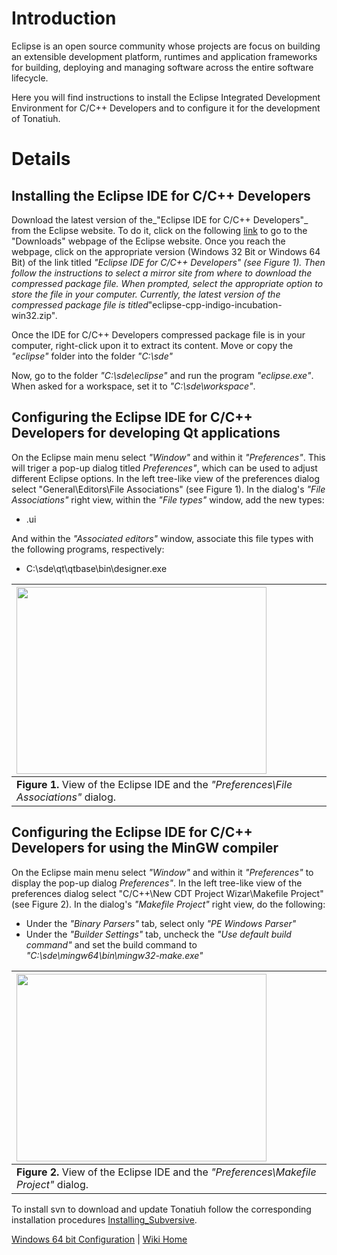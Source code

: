 # Introduction #

Eclipse is an open source community whose projects are focus on building an extensible development platform, runtimes and application frameworks for building, deploying and managing software across the entire software lifecycle.

Here you will find instructions to install the Eclipse Integrated Development Environment for C/C++ Developers and to configure it for the development of Tonatiuh.

# Details #

## Installing the Eclipse IDE for C/C++ Developers ##

Download the latest version of the_"Eclipse IDE for C/C++ Developers"_ from the Eclipse website. To do it, click on the following [link](http://www.eclipse.org/downloads/) to go to the "Downloads" webpage of the Eclipse website. Once you reach the webpage, click on the appropriate version (Windows 32 Bit or Windows 64 Bit) of the link titled _"Eclipse IDE for C/C++ Developers" (see Figure 1). Then follow the instructions to select a mirror site from where to download the compressed package file. When prompted, select the appropriate option to store the file in your computer. Currently, the latest version of the compressed package file is titled_"eclipse-cpp-indigo-incubation-win32.zip"_._

Once the IDE for C/C++ Developers compressed package file is in your computer, right-click upon it to extract its content. Move or copy the _"eclipse"_ folder into the folder _"C:\sde\"_

Now, go to the folder _"C:\sde\eclipse"_ and run the program _"eclipse.exe"_. When asked for a workspace, set it to _"C:\sde\workspace"_.

## Configuring the Eclipse IDE for C/C++ Developers for developing Qt applications ##

On the Eclipse main menu select _"Window"_ and within it _"Preferences"_. This will triger a pop-up dialog titled _Preferences"_, which can be used to adjust different Eclipse options. In the left tree-like view of the preferences dialog select "General\Editors\File Associations" (see Figure 1). In the dialog's _"File Associations"_ right view, within the _"File types"_ window, add the new types:
  * .ui

And within the _"Associated editors"_ window, associate this file types with the following programs, respectively:
  * C:\sde\qt\qtbase\bin\designer.exe

|<a href='http://picasaweb.google.com/lh/photo/qsb4_Ia8dQQ4MpdeF904fA?feat=embedwebsite'><img src='http://lh4.ggpht.com/_tmEVMS15i5Y/TLONfbgLfYI/AAAAAAAAAq4/1Yxl6FBiHU8/s400/Eclipse_file_associations.png' height='299' width='400' /></a>|
|:------------------------------------------------------------------------------------------------------------------------------------------------------------------------------------------------------------------------------------------|
| **Figure 1.** View of the Eclipse IDE and the _"Preferences\File Associations"_ dialog.|

## Configuring the Eclipse IDE for C/C++ Developers for using the MinGW compiler ##

On the Eclipse main menu select _"Window"_ and within it _"Preferences"_ to display the pop-up dialog _Preferences"_. In the left tree-like view of the preferences dialog select "C/C++\New CDT Project Wizar\Makefile Project" (see Figure 2). In the dialog's _"Makefile Project"_ right view, do the following:

  * Under the _"Binary Parsers"_ tab, select only _"PE Windows Parser"_
  * Under the _"Builder Settings"_ tab, uncheck the _"Use default build command"_ and set the build command to _"C:\sde\mingw64\bin\mingw32-make.exe"_

|<a href='http://picasaweb.google.com/lh/photo/qcP4koY_v8m1recaTgl1eQ?feat=embedwebsite'><img src='http://lh6.ggpht.com/_tmEVMS15i5Y/TLOVL9VbXOI/AAAAAAAAArE/fXot1OOJ3M4/s400/Eclipse_makefile_project.png' height='300' width='400' /></a>|
|:-----------------------------------------------------------------------------------------------------------------------------------------------------------------------------------------------------------------------------------------|
| **Figure 2.** View of the Eclipse IDE and the _"Preferences\Makefile Project"_ dialog.|

To install svn to download and update Tonatiuh follow the corresponding installation procedures [Installing\_Subversive](Installing_Subversive.md).

[Windows 64 bit Configuration](http://code.google.com/p/tonatiuh/wiki/InstallingForWindows64) | [Wiki Home](http://code.google.com/p/tonatiuh/w/list)